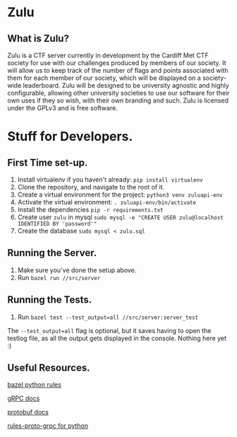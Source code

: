 # Zulu
## What is Zulu?
Zulu is a CTF server currently in development by the Cardiff Met CTF society
for use with our challenges produced by members of our society. It will allow
us to keep track of the number of flags and points associated with them for
each member of our society, which will be displayed on a society-wide
leaderboard. Zulu will be designed to be university agnostic and highly
configurable, allowing other university societies to use our software for their
own uses if they so wish, with their own branding and such. Zulu is licensed
under the GPLv3 and is free software.

# Stuff for Developers.
## First Time set-up.
1. Install virtualenv if you haven't already: `pip install virtualenv`
1. Clone the repository, and navigate to the root of it.
1. Create a virtual environment for the project: `python3 venv zuluapi-env`
1. Activate the virtual environment: `. zuluapi-env/bin/activate`
1. Install the dependencies `pip -r requirements.txt`
1. Create user `zulu` in mysql `sudo mysql -e "CREATE USER zulu@localhost IDENTIFIED BY 'password'"`
1. Create the database `sudo mysql < zulu.sql`

## Running the Server.
1. Make sure you've done the setup above.
1. Run `bazel run //src/server`

## Running the Tests.
1. Run `bazel test --test_output=all //src/server:server_test`

The `--test_output=all` flag is optional, but it saves having to open the testlog file,
as all the output gets displayed in the console.
Nothing here yet :)

## Useful Resources.
[bazel python rules](https://bazel.build/reference/be/python)

[gRPC docs](https://grpc.io/docs/languages/python/quickstart/)

[protobuf docs](https://developers.google.com/protocol-buffers/docs/overview)

[rules-proto-grpc for python](https://rules-proto-grpc.com/en/latest/lang/python.html)

